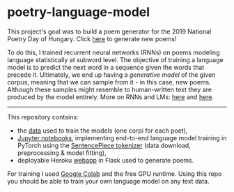 # poetry-language-model
This project's goal was to build a poem generator for the 2019 National Poetry Day of Hungary. Click [here](http://oddnumberofeyes.com/versgenerator/) to generate new poems!


To do this, I trained recurrent neural networks (RNNs) on poems modeling language statistically at subword level. The objective of training a language model is to predict the next word in a sequence given the words that precede it. Ultimately, we end up having a _generative model_ of the given corpus, meaning that we can sample from it - in this case, new poems. Although these samples might resemble to human-written text they are produced by the model entirely. More on RNNs and LMs: [here](http://karpathy.github.io/2015/05/21/rnn-effectiveness/) and [here](http://colah.github.io/posts/2015-08-Understanding-LSTMs/).

---

This repository contains:
* the [data](https://github.com/ben0it8/poetry-language-model/tree/master/data) used to train the models (one corpi for each poet),
* [Jupyter notebooks](https://github.com/ben0it8/poetry-language-model/tree/master/notebooks), implementing end-to-end language model training in PyTorch using the [SentencePiece tokenizer](https://github.com/google/sentencepiece) (data download, preprocessing & model fitting),
* deployable Heroku [webapp](https://github.com/ben0it8/poetry-language-model/tree/master/heroku-app) in Flask used to generate poems.

For training I used [Google Colab](https://colab.research.google.com) and the free GPU runtime. Using this repo you should be able to train your own language model on any text data.
